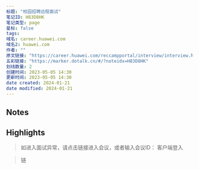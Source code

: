 ```yaml
---
标题: "校园招聘远程面试"
笔记ID: H83D8HK
笔记类型: page
星标: false
tags: 
域名: career.huawei.com
域名2: huawei.com
作者: ""
原文链接: "https://career.huawei.com/reccampportal/interview/interview.html?interviewId=8188&pageNew=true"
五彩链接: "https://marker.dotalk.cn/#/?noteidx=H83D8HK"
划线数量: 2
创建时间: 2023-05-05 14:30
更新时间: 2023-05-05 14:30
date created: 2024-01-21
date modified: 2024-01-21
---
```


## Notes


## Highlights
> 如进入面试异常，请点击链接进入会议，或者输入会议ID： 客户端登入

> 链

